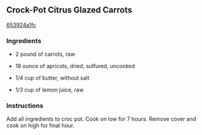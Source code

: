 ## Crock-Pot Citrus Glazed Carrots

[653924a1fc](https://cookpad.com/us/recipes/357192-crock-pot-citrus-glazed-carrots)

### Ingredients

 - 2 pound of carrots, raw

 - 18 ounce of apricots, dried, sulfured, uncooked

 - 1/4 cup of butter, without salt

 - 1/3 cup of lemon juice, raw

### Instructions

Add all ingredients to croc pot. Cook on low for 7 hours. Remove cover and cook on high for final hour.